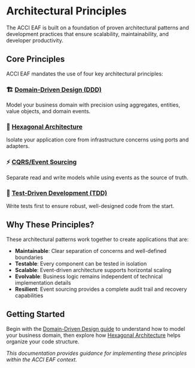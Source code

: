 # Architectural Principles

The ACCI EAF is built on a foundation of proven architectural patterns and development practices that ensure scalability, maintainability, and developer productivity.

## Core Principles

ACCI EAF mandates the use of four key architectural principles:

### 🏗️ [Domain-Driven Design (DDD)](/docs/architectural-principles/ddd)

Model your business domain with precision using aggregates, entities, value objects, and domain events.

### 🔷 [Hexagonal Architecture](/docs/architectural-principles/hexagonal)

Isolate your application core from infrastructure concerns using ports and adapters.

### ⚡ [CQRS/Event Sourcing](/docs/architectural-principles/cqrs-es)

Separate read and write models while using events as the source of truth.

### 🧪 [Test-Driven Development (TDD)](/docs/architectural-principles/tdd)

Write tests first to ensure robust, well-designed code from the start.

## Why These Principles?

These architectural patterns work together to create applications that are:

- **Maintainable**: Clear separation of concerns and well-defined boundaries
- **Testable**: Every component can be tested in isolation
- **Scalable**: Event-driven architecture supports horizontal scaling
- **Evolvable**: Business logic remains independent of technical implementation details
- **Resilient**: Event sourcing provides a complete audit trail and recovery capabilities

## Getting Started

Begin with the [Domain-Driven Design guide](/docs/architectural-principles/ddd) to understand how to model your business domain, then explore how [Hexagonal Architecture](/docs/architectural-principles/hexagonal) helps organize your code structure.

*This documentation provides guidance for implementing these principles within the ACCI EAF context.*
